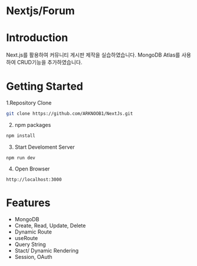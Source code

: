 # Nextjs/Forum

# Introduction
Next.js를 활용하여 커뮤니티 게시판 제작을 실습하였습니다.
MongoDB Atlas를 사용하여 CRUD기능을 추가하였습니다.

# Getting Started
1.Repository Clone
```bash
git clone https://github.com/ARKNOOB1/NextJs.git
```
2. npm packages
```bash
npm install
```
3. Start Develoment Server
```
npm run dev
```
4. Open Browser
```
http://localhost:3000
```

# Features
- MongoDB
- Create, Read, Update, Delete
- Dynamic Route
- useRoute
- Query String
- Stact/ Dynamic Rendering
- Session, OAuth
